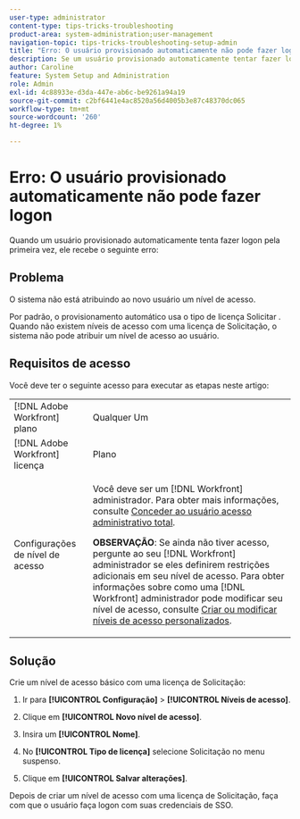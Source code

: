 ```yaml
---
user-type: administrator
content-type: tips-tricks-troubleshooting
product-area: system-administration;user-management
navigation-topic: tips-tricks-troubleshooting-setup-admin
title: "Erro: O usuário provisionado automaticamente não pode fazer logon"
description: Se um usuário provisionado automaticamente tentar fazer logon pela primeira vez e receber um erro informando que o sistema não está atribuindo a ele um nível de acesso, isso pode ocorrer porque o sistema não tem níveis de acesso associados à licença de solicitação. O provisionamento automático usa o tipo de licença Solicitar , para que você possa corrigir esse problema criando um nível de acesso associado a uma licença Solicitar .
author: Caroline
feature: System Setup and Administration
role: Admin
exl-id: 4c88933e-d3da-447e-ab6c-be9261a94a19
source-git-commit: c2bf6441e4ac8520a56d4005b3e87c48370dc065
workflow-type: tm+mt
source-wordcount: '260'
ht-degree: 1%

---
```


# Erro: O usuário provisionado automaticamente não pode fazer logon

Quando um usuário provisionado automaticamente tenta fazer logon pela primeira vez, ele recebe o seguinte erro:

## Problema

O sistema não está atribuindo ao novo usuário um nível de acesso.

Por padrão, o provisionamento automático usa o tipo de licença Solicitar . Quando não existem níveis de acesso com uma licença de Solicitação, o sistema não pode atribuir um nível de acesso ao usuário.

## Requisitos de acesso

Você deve ter o seguinte acesso para executar as etapas neste artigo:

<table style="table-layout:auto"> 
 <col> 
 <col> 
 <tbody> 
  <tr> 
   <td role="rowheader">[!DNL Adobe Workfront] plano</td> 
   <td>Qualquer Um</td> 
  </tr> 
  <tr> 
   <td role="rowheader">[!DNL Adobe Workfront] licença</td> 
   <td>Plano</td> 
  </tr> 
  <tr> 
   <td role="rowheader">Configurações de nível de acesso</td> 
   <td> <p>Você deve ser um [!DNL Workfront] administrador. Para obter mais informações, consulte <a href="../../administration-and-setup/add-users/configure-and-grant-access/grant-a-user-full-administrative-access.md" class="MCXref xref">Conceder ao usuário acesso administrativo total</a>.</p> <p><b>OBSERVAÇÃO</b>: Se ainda não tiver acesso, pergunte ao seu [!DNL Workfront] administrador se eles definirem restrições adicionais em seu nível de acesso. Para obter informações sobre como uma [!DNL Workfront] administrador pode modificar seu nível de acesso, consulte <a href="../../administration-and-setup/add-users/configure-and-grant-access/create-modify-access-levels.md" class="MCXref xref">Criar ou modificar níveis de acesso personalizados</a>.</p> </td> 
  </tr> 
 </tbody> 
</table>

## Solução

Crie um nível de acesso básico com uma licença de Solicitação:

1. Ir para **[!UICONTROL Configuração]** > **[!UICONTROL Níveis de acesso]**.

1. Clique em **[!UICONTROL Novo nível de acesso]**.
1. Insira um **[!UICONTROL Nome]**.
1. No **[!UICONTROL Tipo de licença]** selecione Solicitação no menu suspenso.
1. Clique em **[!UICONTROL Salvar alterações]**.

Depois de criar um nível de acesso com uma licença de Solicitação, faça com que o usuário faça logon com suas credenciais de SSO.
